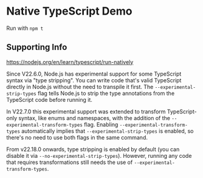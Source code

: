 # Native TypeScript Demo
Run with `npm t`

## Supporting Info
https://nodejs.org/en/learn/typescript/run-natively

Since V22.6.0, Node.js has experimental support for some TypeScript syntax via "type stripping". You can write code that's valid TypeScript directly in Node.js without the need to transpile it first. The `--experimental-strip-types` flag tells Node.js to strip the type annotations from the TypeScript code before running it.

In V22.7.0 this experimental support was extended to transform TypeScript-only syntax, like enums and namespaces, with the addition of the `--experimental-transform-types` flag. Enabling `--experimental-transform-types` automatically implies that `--experimental-strip-types` is enabled, so there's no need to use both flags in the same command.

From v22.18.0 onwards, type stripping is enabled by default (you can disable it via `--no-experimental-strip-types`). However, running any code that requires transformations still needs the use of `--experimental-transform-types`.

